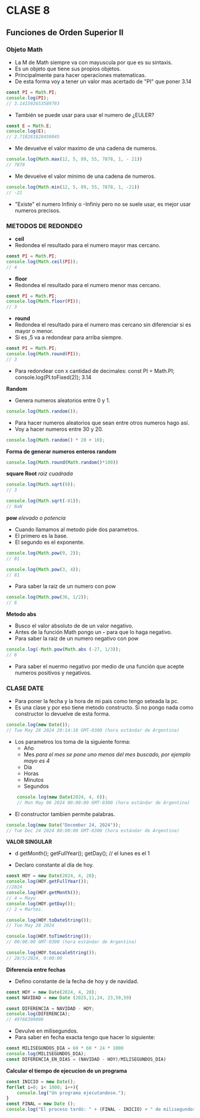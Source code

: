 # CLASE 8

## Funciones de Orden Superior II

### Objeto Math
- La M de Math siempre va con mayuscula por que es su sintaxis.
- Es un objeto que tiene sus propios objetos.
- Principalmente para hacer operaciones matematicas.
- De esta forma voy a tener un valor mas acertado de "PI" que poner 3.14
```javascript
const PI = Math.PI;
console.log(PI);
// 3.141592653589793
```
- También se puede usar para usar el numero de ¿EULER?
```javascript
const E = Math.E;
console.log(E);
// 2.718281828459045
```
- Me devuelve el valor maximo de una cadena de numeros.
```javascript
console.log(Math.max(12, 5, 89, 55, 7878, 1, - 21))
// 7878
```
- Me devuelve el valor minimo de una cadena de numeros.
```javascript
console.log(Math.min(12, 5, 89, 55, 7878, 1, -21))
// -21
```
- "Existe" el numero Infiniy o -Infiniy pero no se suele usar, es mejor usar numeros precisos.

### METODOS DE REDONDEO
- **ceil**
- Redondea el resultado para el numero mayor mas cercano.
```javascript
const PI = Math.PI;
console.log(Math.ceil(PI));
// 4
```
- **floor**
- Redondea el resultado para el numero menor mas cercano.
```javascript
const PI = Math.PI;
console.log(Math.floor(PI));
// 3
```
- **round**
- Redondea el resultado para el numero mas cercano sin diferenciar si es mayor o menor.
- Si es ,5 va a redondear para arriba siempre.
```javascript
const PI = Math.PI;
console.log(Math.round(PI));
// 3
```
- Para redondear con x cantidad de decimales:
const PI = Math.PI;
console.log(PI.toFixed(2));
3.14

**Random**
- Genera numeros aleatorios entre 0 y 1.
```javascript
console.log(Math.random());
```
- Para hacer numeros aleatorios que sean entre otros numeros hago así.
- Voy a hacer numeros entre 30 y 20.
```javascript
console.log(Math.random() * 20 + 10);
```
**Forma de generar numeros enteros random**
```javascript
console.log(Math.round(Math.random()*100))
```

**square Root** *raiz cuadrada*

```javascript
console.log(Math.sqrt(9));
// 3
```
```javascript
console.log(Math.sqrt(-81));
// NaN
```
**pow** *elevado o potencia*
- Cuando llamamos al metodo pide dos parametros.
- El primero es la base.
- El segundo es el exponente.
```javascript
console.log(Math.pow(9, 2));
// 81
```
```javascript
console.log(Math.pow(3, 4));
// 81
```
- Para saber la raiz de un numero con pow
```javascript
console.log(Math.pow(36, 1/2));
// 6
```
**Metodo abs**
- Busco el valor absoluto de de un valor negativo.
- Antes de la función Math pongo un **-** para que lo haga negativo.
- Para saber la raiz de un numero negativo con pow
```javascript
console.log(-Math.pow(Math.abs (-27, 1/3));
// 6
```
- Para saber el nuermo negativo por medio de una función que acepte numeros positivos y negativos.

### CLASE DATE
- Para poner la fecha y la hora de mi pais como tengo seteada la pc.
- Es una clase y por eso tiene metodo constructo. Si no pongo nada como constructor lo devuelve de esta forma.
```javascript
console.log(new Date());
// Tue May 28 2024 20:14:18 GMT-0300 (hora estándar de Argentina)
```
- Los parametros los toma de la siguiente forma:
    - Año
    - Mes *para el mes se pone uno menos del mes buscado, por ejemplo mayo es 4*
    - Día
    - Horas
    - Minutos
    - Segundos
```javascript
    console.log(new Date(2024, 4, 6));
    // Mon May 06 2024 00:00:00 GMT-0300 (hora estándar de Argentina)
```
- El constructor tambien permite palabras.
```javascript
console.log(new Date("December 24, 2024"));
// Tue Dec 24 2024 00:00:00 GMT-0300 (hora estándar de Argentina)
```
**VALOR SINGULAR**
- d
getMonth(); 
getFullYear();
getDay(); // el lunes es el 1

- Declaro constante al día de hoy.
```javascript
const HOY = new Date(2024, 4, 28);
console.log(HOY.getFullYear());
//2024
console.log(HOY.getMonth());
// 4 = Mayo
console.log(HOY.getDay());
// 2 = Martes.
```
```javascript
console.log(HOY.toDateString());
// Tue May 28 2024
```

```javascript
console.log(HOY.toTimeString());
// 00:00:00 GMT-0300 (hora estándar de Argentina)
```
```javascript
console.log(HOY.toLocaleString());
// 28/5/2024, 0:00:00
```
**Diferencia entre fechas**
- Defino constante de la fecha de hoy y de navidad.
```javascript
const HOY = new Date(2024, 4, 28);
const NAVIDAD = new Date (2025,11,24, 23,59,59)
```
```javascript
const DIFERENCIA = NAVIDAD - HOY;
console.log(DIFERENCIA);
// 49766399000
```
- Devulve en milisegundos.
- Para saber en fecha exacta tengo que hacer lo siguiente:
```javascript
const MILISEGUNDOS_DIA = 60 * 60 * 24 * 1000
console.log(MILISEGUNDOS_DIA);
const DIFERENCIA_EN_DIAS = (NAVIDAD - HOY)/MILISEGUNDOS_DIA)
```

**Calcular el tiempo de ejecucion de un programa**

```javascript
const INICIO = new Date();
for(let i=0; i< 1000; i++){
    console.log("Un programa ejecutandose.");
} 
const FINAL = new Date ();
console.log("El proceso tardó: " + (FINAL - INICIO) + " de milisegundos");
```